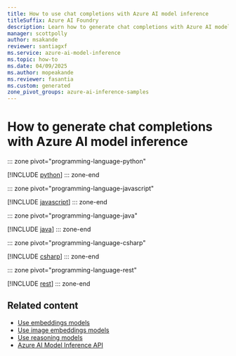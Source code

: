 ```yaml
---
title: How to use chat completions with Azure AI model inference
titleSuffix: Azure AI Foundry
description: Learn how to generate chat completions with Azure AI model inference
manager: scottpolly
author: msakande
reviewer: santiagxf
ms.service: azure-ai-model-inference
ms.topic: how-to
ms.date: 04/09/2025
ms.author: mopeakande
ms.reviewer: fasantia
ms.custom: generated
zone_pivot_groups: azure-ai-inference-samples
---
```


# How to generate chat completions with Azure AI model inference


::: zone pivot="programming-language-python"

[!INCLUDE [python](../includes/use-chat-completions/python.md)]
::: zone-end


::: zone pivot="programming-language-javascript"

[!INCLUDE [javascript](../includes/use-chat-completions/javascript.md)]
::: zone-end


::: zone pivot="programming-language-java"

[!INCLUDE [java](../includes/use-chat-completions/java.md)]
::: zone-end


::: zone pivot="programming-language-csharp"

[!INCLUDE [csharp](../includes/use-chat-completions/csharp.md)]
::: zone-end


::: zone pivot="programming-language-rest"

[!INCLUDE [rest](../includes/use-chat-completions/rest.md)]
::: zone-end

## Related content

* [Use embeddings models](use-embeddings.md)
* [Use image embeddings models](use-image-embeddings.md)
* [Use reasoning models](use-chat-reasoning.md)
* [Azure AI Model Inference API](.././reference/reference-model-inference-api.md)
